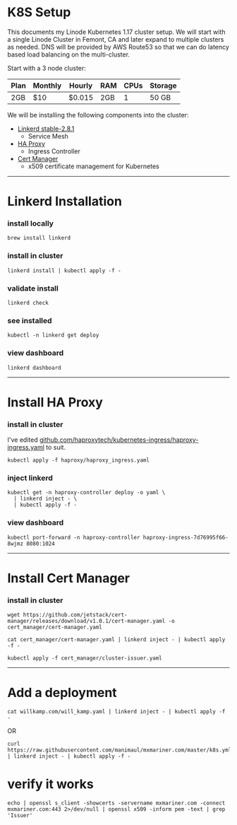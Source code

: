 # K8S Setup

This documents my Linode Kubernetes 1.17 cluster setup. We will start with a single Linode Cluster in Femont, CA and later expand to multiple clusters as needed. DNS will be provided by AWS Route53 so that we can do latency based load balancing on the multi-cluster.

Start with a 3 node cluster: 

|Plan|Monthly|Hourly|RAM|CPUs|Storage|
|----|-------|------|---|----|-------|
|2GB |$10    |$0.015|2GB|1   |50 GB  |

We will be installing the following components into the cluster:
* [Linkerd stable-2.8.1](https://linkerd.io/)
  * Service Mesh
* [HA Proxy](https://www.haproxy.com/documentation/kubernetes/latest/)
  * Ingress Controller
* [Cert Manager](https://cert-manager.io/)
  * x509 certificate management for Kubernetes

-------------------------------------------------

# Linkerd Installation

### install locally 
`brew install linkerd`

### install in cluster 
`linkerd install | kubectl apply -f -`

### validate install
`linkerd check`

### see installed
`kubectl -n linkerd get deploy`

### view dashboard
`linkerd dashboard`

-------------------------------------------------

# Install HA Proxy

### install in cluster
I've edited [github.com/haproxytech/kubernetes-ingress/haproxy-ingress.yaml](https://raw.githubusercontent.com/haproxytech/kubernetes-ingress/v1.4.7/deploy/haproxy-ingress.yaml) to suit.
```
kubectl apply -f haproxy/haproxy_ingress.yaml
```

### inject linkerd
```
kubectl get -n haproxy-controller deploy -o yaml \
  | linkerd inject - \
  | kubectl apply -f -
```

### view dashboard
```
kubectl port-forward -n haproxy-controller haproxy-ingress-7d76995f66-8wjmz 8080:1024
```

-------------------------------------------------

# Install Cert Manager

### install in cluster
```
wget https://github.com/jetstack/cert-manager/releases/download/v1.0.1/cert-manager.yaml -o cert_manager/cert-manager.yaml

cat cert_manager/cert-manager.yaml | linkerd inject - | kubectl apply -f -

kubectl apply -f cert_manager/cluster-issuer.yaml
```

-------------------------------------------------

# Add a deployment 

```
cat willkamp.com/will_kamp.yaml | linkerd inject - | kubectl apply -f -
```

OR 

```
curl https://raw.githubusercontent.com/manimaul/mxmariner.com/master/k8s.yml | linkerd inject - | kubectl apply -f -
```

# verify it works
```
echo | openssl s_client -showcerts -servername mxmariner.com -connect mxmariner.com:443 2>/dev/null | openssl x509 -inform pem -text | grep 'Issuer' 
```
